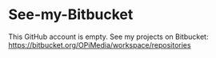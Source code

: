# See-my-Bitbucket
This GitHub account is empty. See my projects on Bitbucket: https://bitbucket.org/OPiMedia/workspace/repositories
